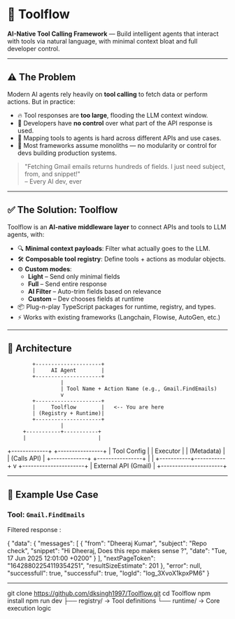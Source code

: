 # 🧠 Toolflow

**AI-Native Tool Calling Framework** — Build intelligent agents that interact with tools via natural language, with minimal context bloat and full developer control.

---

## ⚠️ The Problem

Modern AI agents rely heavily on **tool calling** to fetch data or perform actions. But in practice:

- 🔥 Tool responses are **too large**, flooding the LLM context window.
- 🤯 Developers have **no control** over what part of the API response is used.
- 🧩 Mapping tools to agents is hard across different APIs and use cases.
- 🐘 Most frameworks assume monoliths — no modularity or control for devs building production systems.

> "Fetching Gmail emails returns hundreds of fields. I just need subject, from, and snippet!"  
> – Every AI dev, ever

---

## ✅ The Solution: Toolflow

Toolflow is an **AI-native middleware layer** to connect APIs and tools to LLM agents, with:

- 🔍 **Minimal context payloads**: Filter what actually goes to the LLM.
- 🛠️ **Composable tool registry**: Define tools + actions as modular objects.
- ⚙️ **Custom modes**:
  - **Light** – Send only minimal fields
  - **Full** – Send entire response
  - **AI Filter** – Auto-trim fields based on relevance
  - **Custom** – Dev chooses fields at runtime
- 📦 Plug-n-play TypeScript packages for runtime, registry, and types.
- ⚡ Works with existing frameworks (Langchain, Flowise, AutoGen, etc.)

---

## 🧱 Architecture

            +---------------------+
            |     AI Agent        |
            +---------------------+
                     |
                     | Tool Name + Action Name (e.g., Gmail.FindEmails)
                     v
            +---------------------+
            |     Toolflow        |   <-- You are here
            | (Registry + Runtime)|
            +---------------------+
                     |
         +-----------+-----------+
         |                       |
  +-------------+       +----------------+
  | Tool Config |       |    Executor    |
  | (Metadata)  |       |  (Calls API)   |
  +-------------+       +----------------+
         |                       |
         +-----------+-----------+
                     v
          +----------------------+
          | External API (Gmail) |
          +----------------------+

---

## 🧪 Example Use Case

### Tool: `Gmail.FindEmails`

Filtered response : 

{
  "data": {
    "messages": [
      {
        "from": "Dheeraj Kumar",
        "subject": "Repo check",
        "snippet": "Hi Dheeraj, Does this repo makes sense ?",
        "date": "Tue, 17 Jun 2025 12:01:00 +0200"
      }
    ],
    "nextPageToken": "16428802254119354251",
    "resultSizeEstimate": 201
  },
  "error": null,
  "successfull": true,
  "successful": true,
  "logId": "log_3XvoX1kpxPM6"
}

-------
git clone https://github.com/dksingh1997/Toolflow.git
cd Toolflow
npm install
npm run dev
  ├── registry/      → Tool definitions
  └── runtime/       → Core execution logic


